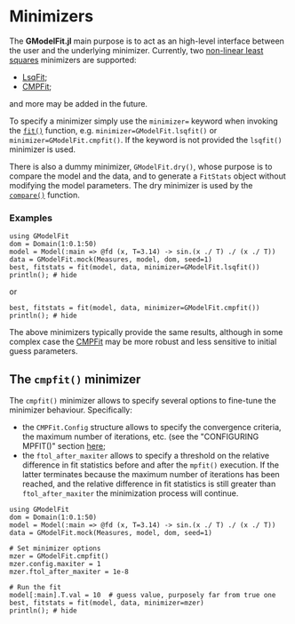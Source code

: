 # Minimizers

The **GModelFit.jl** main purpose is to act as an high-level interface between the user and the underlying minimizer.
Currently, two [non-linear least squares](https://en.wikipedia.org/wiki/Non-linear_least_squares) minimizers are supported:
- [LsqFit](https://github.com/JuliaNLSolvers/LsqFit.jl);
- [CMPFit](https://github.com/gcalderone/CMPFit.jl);

and more may be added in the future.

To specify a minimizer simply use the `minimizer=` keyword when invoking the [`fit()`](@ref) function, e.g. `minimizer=GModelFit.lsqfit()` or `minimizer=GModelFit.cmpfit()`. If the keyword is not provided the `lsqfit()` minimizer is used.

There is also a dummy minimizer, `GModelFit.dry()`, whose purpose is to compare the model and the data, and to generate a `FitStats` object without modifying the model parameters.  The dry minimizer is used by the [`compare()`](@ref) function.


### Examples

```@example abc
using GModelFit
dom = Domain(1:0.1:50)
model = Model(:main => @fd (x, T=3.14) -> sin.(x ./ T) ./ (x ./ T))
data = GModelFit.mock(Measures, model, dom, seed=1)
best, fitstats = fit(model, data, minimizer=GModelFit.lsqfit())
println(); # hide
```
or
```@example abc
best, fitstats = fit(model, data, minimizer=GModelFit.cmpfit())
println(); # hide
```

The above minimizers typically provide the same results, although in some complex case the [CMPFit](https://github.com/gcalderone/CMPFit.jl) may be more robust and less sensitive to initial guess parameters.


## The `cmpfit()` minimizer

The `cmpfit()` minimizer allows to specify several options to fine-tune the minimizer behaviour.  Specifically:
- the `CMPFit.Config` structure allows to specify the convergence criteria, the maximum number of iterations, etc. (see the "CONFIGURING MPFIT()" section [here](https://pages.physics.wisc.edu/~craigm/idl/cmpfit.html);
- the `ftol_after_maxiter` allows to specify a threshold on the relative difference in fit statistics before and after the `mpfit()` execution.  If the latter terminates because the maximum number of iterations has been reached, and the relative difference in fit statistics is still greater than `ftol_after_maxiter` the minimization process will continue.

```@example abc
using GModelFit
dom = Domain(1:0.1:50)
model = Model(:main => @fd (x, T=3.14) -> sin.(x ./ T) ./ (x ./ T))
data = GModelFit.mock(Measures, model, dom, seed=1)

# Set minimizer options
mzer = GModelFit.cmpfit()
mzer.config.maxiter = 1
mzer.ftol_after_maxiter = 1e-8

# Run the fit
model[:main].T.val = 10  # guess value, purposely far from true one
best, fitstats = fit(model, data, minimizer=mzer)
println(); # hide
```
